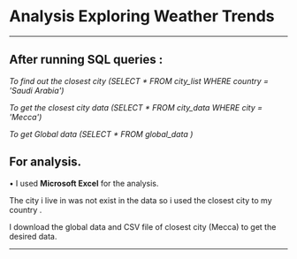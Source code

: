 # Analysis Exploring Weather Trends

--------

## After running SQL queries :  

*To find out the closest city (SELECT * FROM city_list WHERE country = 'Saudi Arabia')*

*To get the closest city data (SELECT * FROM city_data WHERE city = 'Mecca')*

*To get Global data (SELECT * FROM global_data )*

## For analysis.
• I used **Microsoft Excel** for the analysis.

The city i live in was not exist in the data so i used the closest city to my country .

I download the global data and CSV file of closest city (Mecca) to get the desired data. 

-------
